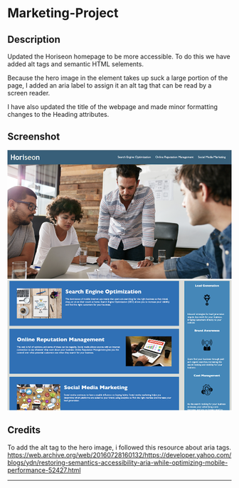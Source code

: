 # Marketing-Project

## Description

Updated the Horiseon homepage to be more accessible. To do this we have added alt tags and semantic HTML selements. 

Because the hero image in the element takes up suck a large portion of the page, I added an aria label to assign it an alt tag that can be read by a screen reader. 

I have also updated the title of the webpage and made minor formatting changes to the Heading attributes. 

## Screenshot

![screenshot of asignment header](./assets/images/HeaderSS.png)
![Screenshot of asignment body](./assets/images/MainSS.png)


## Credits

To add the alt tag to the hero image, i followed this resource about aria tags. 
https://web.archive.org/web/20160728160132/https://developer.yahoo.com/blogs/ydn/restoring-semantics-accessibility-aria-while-optimizing-mobile-performance-52427.html


---

